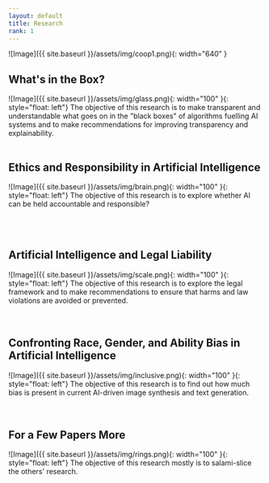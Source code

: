 ```yaml
---
layout: default
title: Research
rank: 1
---
```


![Image]({{ site.baseurl }}/assets/img/coop1.png){: width="640" }

## What's in the Box?
![Image]({{ site.baseurl }}/assets/img/glass.png){: width="100" }{: style="float: left"} 
The objective of this research is to make transparent and understandable what goes on in the "black boxes" of algorithms fuelling AI systems and to make recommendations for improving transparency and explainability.
<br><br>

## Ethics and Responsibility in Artificial Intelligence
![Image]({{ site.baseurl }}/assets/img/brain.png){: width="100" }{: style="float: left"} 
The objective of this research is to explore whether AI can be held accountable and responsible?
<br><br><br><br>

## Artificial Intelligence and Legal Liability
![Image]({{ site.baseurl }}/assets/img/scale.png){: width="100" }{: style="float: left"} 
The objective of this research is to explore the legal framework and to make recommendations to ensure that harms and law violations are avoided or prevented.
<br><br><br>

## Confronting Race, Gender, and Ability Bias in Artificial Intelligence
![Image]({{ site.baseurl }}/assets/img/inclusive.png){: width="100" }{: style="float: left"} 
The objective of this research is to find out how much bias is present in current AI-driven image synthesis and text generation.
<br><br><br>

## For a Few Papers More
![Image]({{ site.baseurl }}/assets/img/rings.png){: width="100" }{: style="float: left"} 
The objective of this research mostly is to salami-slice the others' research.
